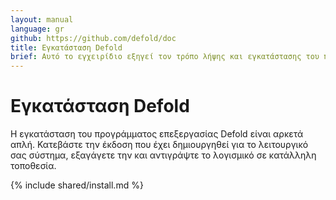 ```yaml
---
layout: manual
language: gr
github: https://github.com/defold/doc
title: Εγκατάσταση Defold
brief: Αυτό το εγχειρίδιο εξηγεί τον τρόπο λήψης και εγκατάστασης του προγράμματος επεξεργασίας Defold για το λειτουργικό σας σύστημα.
---
```


# Εγκατάσταση Defold

Η εγκατάσταση του προγράμματος επεξεργασίας Defold είναι αρκετά απλή. Κατεβάστε την έκδοση που έχει δημιουργηθεί για το λειτουργικό σας σύστημα, εξαγάγετε την και αντιγράψτε το λογισμικό σε κατάλληλη τοποθεσία.

{% include shared/install.md %}